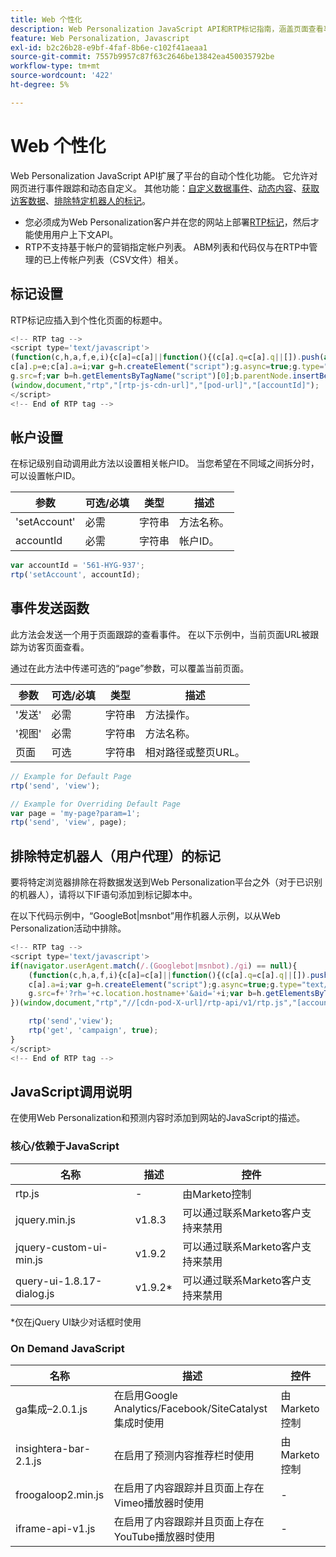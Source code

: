 ```yaml
---
title: Web 个性化
description: Web Personalization JavaScript API和RTP标记指南，涵盖页面查看事件、帐户设置、机器人排除以及核心脚本和按需脚本
feature: Web Personalization, Javascript
exl-id: b2c26b28-e9bf-4faf-8b6e-c102f41aeaa1
source-git-commit: 7557b9957c87f63c2646be13842ea450035792be
workflow-type: tm+mt
source-wordcount: '422'
ht-degree: 5%

---
```


# Web 个性化

Web Personalization JavaScript API扩展了平台的自动个性化功能。 它允许对网页进行事件跟踪和动态自定义。 其他功能：[自定义数据事件](custom-data-events.md)、[动态内容](web-personalization.md)、[获取访客数据](get-visitor-data.md)、[排除特定机器人的标记](#exclude_tag_for_specific_bots)。

- 您必须成为Web Personalization客户并在您的网站上部署[RTP标记](https://experienceleague.adobe.com/zh-hans/docs/marketo/using/product-docs/web-personalization/rtp-tag-implementation/deploy-the-rtp-javascript)，然后才能使用用户上下文API。
- RTP不支持基于帐户的营销指定帐户列表。 ABM列表和代码仅与在RTP中管理的已上传帐户列表（CSV文件）相关。

## 标记设置

RTP标记应插入到个性化页面的标题中。

```javascript
<!-- RTP tag -->
<script type='text/javascript'>
(function(c,h,a,f,e,i){c[a]=c[a]||function(){(c[a].q=c[a].q||[]).push(arguments)};
c[a].p=e;c[a].a=i;var g=h.createElement("script");g.async=true;g.type="text/javascript";
g.src=f;var b=h.getElementsByTagName("script")[0];b.parentNode.insertBefore(g,b)})
(window,document,"rtp","[rtp-js-cdn-url]","[pod-url]","[accountId]");
</script>
<!-- End of RTP tag -->
```

## 帐户设置

在标记级别自动调用此方法以设置相关帐户ID。 当您希望在不同域之间拆分时，可以设置帐户ID。

| 参数 | 可选/必填 | 类型 | 描述 |
|--------------|-------------------|--------|--------------|
| &#39;setAccount&#39; | 必需 | 字符串 | 方法名称。 |
| accountId | 必需 | 字符串 | 帐户ID。 |

```javascript
var accountId = '561-HYG-937';
rtp('setAccount', accountId);
```

## 事件发送函数

此方法会发送一个用于页面跟踪的查看事件。 在以下示例中，当前页面URL被跟踪为访客页面查看。

通过在此方法中传递可选的“page”参数，可以覆盖当前页面。

| 参数 | 可选/必填 | 类型 | 描述 |
|-----------|-------------------|--------|---------------------------------|
| &#39;发送&#39; | 必需 | 字符串 | 方法操作。 |
| &#39;视图&#39; | 必需 | 字符串 | 方法名称。 |
| 页面 | 可选 | 字符串 | 相对路径或整页URL。 |

```javascript
// Example for Default Page
rtp('send', 'view');

// Example for Overriding Default Page
var page = 'my-page?param=1';
rtp('send', 'view', page);
```

## 排除特定机器人（用户代理）的标记

要将特定浏览器排除在将数据发送到Web Personalization平台之外（对于已识别的机器人），请将以下IF语句添加到标记脚本中。

在以下代码示例中，“GoogleBot|msnbot”用作机器人示例，以从Web Personalization活动中排除。

```javascript
<!-- RTP tag -->
<script type='text/javascript'>
if(navigator.userAgent.match(/.(Googlebot|msnbot)./gi) == null){
    (function(c,h,a,f,i){c[a]=c[a]||function(){(c[a].q=c[a].q||[]).push(arguments)};
    c[a].a=i;var g=h.createElement("script");g.async=true;g.type="text/javascript";
    g.src=f+'?rh='+c.location.hostname+'&aid='+i;var b=h.getElementsByTagName("script")[0];b.parentNode.insertBefore(g,b);
})(window,document,"rtp","//[cdn-pod-X-url]/rtp-api/v1/rtp.js","[accountId]");

    rtp('send','view');
    rtp('get', 'campaign', true);
}
</script>
<!-- End of RTP tag -->
```

## JavaScript调用说明

在使用Web Personalization和预测内容时添加到网站的JavaScript的描述。

### 核心/依赖于JavaScript

| 名称 | 描述 | 控件 |
|---------------------------|-------------|--------------------------------------------------------|
| rtp.js | - | 由Marketo控制 |
| jquery.min.js | v1.8.3 | 可以通过联系Marketo客户支持来禁用 |
| jquery-custom-ui-min.js | v1.9.2 | 可以通过联系Marketo客户支持来禁用 |
| query-ui-1.8.17-dialog.js | v1.9.2* | 可以通过联系Marketo客户支持来禁用 |

*仅在jQuery UI缺少对话框时使用

### On Demand JavaScript

| 名称 | 描述 | 控件 |
|-------------------------|-----------------------------------------------------------------------|-----------------------|
| ga集成–2.0.1.js | 在启用Google Analytics/Facebook/SiteCatalyst集成时使用 | 由Marketo控制 |
| insightera-bar-2.1.js | 在启用了预测内容推荐栏时使用 | 由Marketo控制 |
| froogaloop2.min.js | 在启用了内容跟踪并且页面上存在Vimeo播放器时使用 | - |
| iframe-api-v1.js | 在启用了内容跟踪并且页面上存在YouTube播放器时使用 | - |
